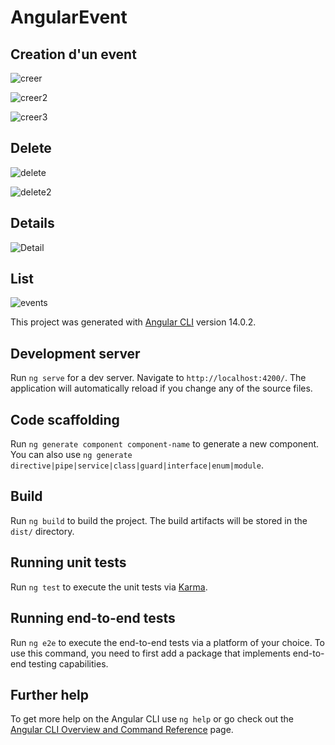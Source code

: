 # AngularEvent
## Creation d'un event
![creer](https://user-images.githubusercontent.com/22898939/218338027-ea23f579-0d13-4f4f-9710-daf36276141f.JPG)

![creer2](https://user-images.githubusercontent.com/22898939/218338030-dc27320b-302b-42bd-9490-0ae8edba0743.JPG)

![creer3](https://user-images.githubusercontent.com/22898939/218338033-b83232f6-4cc3-4bc8-b9c1-adb54693ea88.JPG)
## Delete
![delete](https://user-images.githubusercontent.com/22898939/218338041-4949287a-1d29-4fd7-b9ed-13ec261cc79c.JPG)

![delete2](https://user-images.githubusercontent.com/22898939/218338043-d3252f92-45f6-4494-b306-985b3cc12ca7.JPG)
## Details
![Detail](https://user-images.githubusercontent.com/22898939/218338046-512218e2-0b5c-4158-99b0-0199aa5ae1ab.JPG)
## List
![events](https://user-images.githubusercontent.com/22898939/218338048-e125099b-e08e-4525-9b25-2fccd0a5ec87.JPG)

This project was generated with [Angular CLI](https://github.com/angular/angular-cli) version 14.0.2.

## Development server

Run `ng serve` for a dev server. Navigate to `http://localhost:4200/`. The application will automatically reload if you change any of the source files.

## Code scaffolding

Run `ng generate component component-name` to generate a new component. You can also use `ng generate directive|pipe|service|class|guard|interface|enum|module`.

## Build

Run `ng build` to build the project. The build artifacts will be stored in the `dist/` directory.

## Running unit tests

Run `ng test` to execute the unit tests via [Karma](https://karma-runner.github.io).

## Running end-to-end tests

Run `ng e2e` to execute the end-to-end tests via a platform of your choice. To use this command, you need to first add a package that implements end-to-end testing capabilities.

## Further help

To get more help on the Angular CLI use `ng help` or go check out the [Angular CLI Overview and Command Reference](https://angular.io/cli) page.
